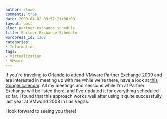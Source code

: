 ```yaml
---
author: slowe
comments: true
date: 2009-04-02 09:57:21+00:00
layout: post
slug: partner-exchange-schedule
title: Partner Exchange Schedule
wordpress_id: 1262
categories:
- Information
tags:
- Virtualization
- VMware
---
```


If you're traveling to Orlando to attend VMware Partner Exchange 2009 and are interested in meeting up with me while we're there, have a look at [this Google calendar](http://www.google.com/calendar/embed?src=2a2febo6t250b03pau0s1t0crk%40group.calendar.google.com&ctz=America/New_York&pvttk=e7dda7d13a5d9e7494877aedec0d5501). All my meetings and sessions while I'm at Partner Exchange will be listed there, and I've updated it for everything scheduled so far. I found that this approach works well after using it quite successfully last year at VMworld 2008 in Las Vegas.

I look forward to seeing you there!
